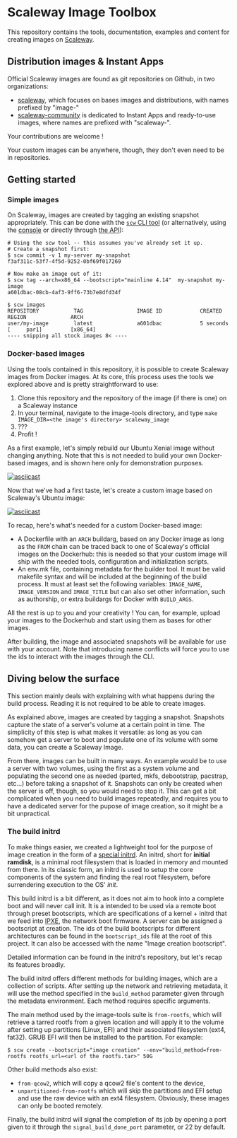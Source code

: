 # Scaleway Image Toolbox

This repository contains the tools, documentation, examples and content for creating images on [Scaleway](https://www.scaleway.com/).


## Distribution images & Instant Apps

Official Scaleway images are found as git repositories on Github, in two organizations:
* [scaleway](https://github.com/scaleway), which focuses on bases images and distributions, with names prefixed by "image-"
* [scaleway-community](https://github.com/scaleway-community) is dedicated to Instant Apps and ready-to-use images, where names are prefixed with "scaleway-".

Your contributions are welcome !

Your custom images can be anywhere, though, they don't even need to be in repositories.


## Getting started

### Simple images

On Scaleway, images are created by tagging an existing snapshot appropriately. This can be done with the [`scw` CLI tool](https://github.com/scaleway/scaleway-cli) (or alternatively, using the [console](https://cloud.scaleway.com) or directly through [the API](https://developer.scaleway.com)):

```
# Using the scw tool -- this assumes you've already set it up.
# Create a snapshot first:
$ scw commit -v 1 my-server my-snapshot
f3af311c-53f7-4f5d-9252-0bf69f017269

# Now make an image out of it:
$ scw tag --arch=x86_64 --bootscript="mainline 4.14"  my-snapshot my-image
a601dbac-08cb-4af3-9ff6-73b7e8dfd34f

$ scw images
REPOSITORY           TAG                 IMAGE ID            CREATED             REGION              ARCH
user/my-image        latest              a601dbac            5 seconds           [     par1]         [x86_64]
---- snipping all stock images 8< ----
```

### Docker-based images

Using the tools contained in this repository, it is possible to create Scaleway images from Docker images. At its core, this process uses the tools we explored above and is pretty straightforward to use: 
  1. Clone this repository and the repository of the image (if there is one) on a Scaleway instance
  2. In your terminal, navigate to the image-tools directory, and type `make IMAGE_DIR=<the image's directory> scaleway_image`
  3. ???
  4. Profit !

As a first example, let's simply rebuild our Ubuntu Xenial image without changing anything. Note that this is not needed to build your own Docker-based images, and is shown here only for demonstration purposes.

[![asciicast](https://asciinema.org/a/foiok7e9gWnyqKK6HbWQIaAQz.png)](https://asciinema.org/a/foiok7e9gWnyqKK6HbWQIaAQz)

Now that we've had a first taste, let's create a custom image based on Scaleway's Ubuntu image:

[![asciicast](https://asciinema.org/a/qRVW81Ciqd1eeoki3Enyn3X7e.png)](https://asciinema.org/a/qRVW81Ciqd1eeoki3Enyn3X7e)

To recap, here's what's needed for a custom Docker-based image:
  - A Dockerfile with an `ARCH` buildarg, based on any Docker image as long as the `FROM` chain can be traced back to one of Scaleway's official images on the Dockerhub: this is needed so that your custom image will ship with the needed tools, configuration and initialization scripts.
  - An env.mk file, containing metadata for the builder tool. It must be valid makefile syntax and will be included at the beginning of the build process. It must at least set the following variables: `IMAGE_NAME`, `IMAGE_VERSION` and `IMAGE_TITLE` but can also set other information, such as authorship, or extra buildargs for Docker with `BUILD_ARGS`.
  
All the rest is up to you and your creativity ! You can, for example, upload your images to the Dockerhub and start using them as bases for other images.

After building, the image and associated snapshots will be available for use with your account. Note that introducing name conflicts will force you to use the ids to interact with the images through the CLI.


## Diving below the surface

This section mainly deals with explaining with what happens during the build process. Reading it is not required to be able to create images.

As explained above, images are created by tagging a snapshot. Snapshots capture the state of a server's volume at a certain point in time. The simplicity of this step is what makes it versatile: as long as you can somehow get a server to boot and populate one of its volume with some data, you can create a Scaleway Image.

From there, images can be built in many ways. An example would be to use a server with two volumes, using the first as a system volume and populating the second one as needed (parted, mkfs, debootstrap, pacstrap, etc...) before taking a snapshot of it. Snapshots can only be created when the server is off, though, so you would need to stop it. This can get a bit complicated when you need to build images repeatedly, and requires you to have a dedicated server for the pupose of image creation, so it might be a bit unpractical. 

### The build initrd

To make things easier, we created a lightweight tool for the purpose of image creation in the form of a [special initrd](https://github.com/scaleway/initrd/tree/master/build). An initrd, short for **initial ramdisk**, is a minimal root filesystem that is loaded in memory and mounted from there. In its classic form, an initrd is used to setup the core components of the system and finding the real root filesystem, before surrendering execution to the OS' *init*.

This build initrd is a bit different, as it does not aim to hook into a complete boot and will never call init. It is a intended to be used via a remote boot through preset bootscripts, which are specifications of a kernel + initrd that we feed into [IPXE](http://ipxe.org), the network boot firmware. A server can be assigned a bootscript at creation. The ids of the build bootscripts for different architectures can be found in the `bootscript_ids` file at the root of this project. It can also be accessed with the name "Image creation bootscript".

Detailed information can be found in the initrd's repository, but let's recap its features broadly.

The build initrd offers different methods for building images, which are a collection of scripts. After setting up the network and retrieving metadata, it will use the method specified in the `build_method` parameter given through the metadata environment. Each method requires specific arguments.

The main method used by the image-tools suite is `from-rootfs`, which will retrieve a tarred rootfs from a given location and will apply it to the volume after setting up partitions (Linux, EFI) and their associated filesystem (ext4, fat32). GRUB EFI will then be installed to the partition. For example:

```
$ scw create --bootscript="image creation" --env="build_method=from-rootfs rootfs_url=<url of the rootfs.tar>" 50G
```

Other build methods also exist:
  - `from-qcow2`, which will copy a qcow2 file's content to the device,
  - `unpartitioned-from-rootfs` which will skip the partitions and EFI setup and use the raw device with an ext4 filesystem. Obviously, these images can only be booted remotely.
  
Finally, the build initrd will signal the completion of its job by opening a port given to it through the `signal_build_done_port` parameter, or 22 by default.
